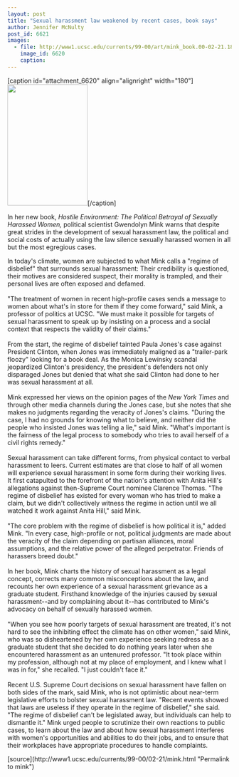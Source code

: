 ```yaml
---
layout: post
title: "Sexual harassment law weakened by recent cases, book says"
author: Jennifer McNulty
post_id: 6621
images:
  - file: http://www1.ucsc.edu/currents/99-00/art/mink_book.00-02-21.180.jpg
    image_id: 6620
    caption: 
---
```


[caption id="attachment_6620" align="alignright" width="180"]<a href="http://localhost/mysite/wp-content/uploads/2000/02/mink_book.00-02-21.180.jpg"><img class="size-full wp-image-6620" src="http://localhost/mysite/wp-content/uploads/2000/02/mink_book.00-02-21.180.jpg" alt="" width="180" height="272" /></a>[/caption]
<p>
  In her new book, <i>Hostile Environment: The Political Betrayal of Sexually Harassed Women,</i> political scientist Gwendolyn Mink warns that despite great strides in the development of sexual harassment law, the political and social costs of actually using the law silence sexually harassed women in all but the most egregious cases.
</p>In today's climate, women are subjected to what Mink calls a "regime of disbelief" that surrounds sexual harassment: Their credibility is questioned, their motives are considered suspect, their morality is trampled, and their personal lives are often exposed and defamed.<br>
<br>
"The treatment of women in recent high-profile cases sends a message to women about what's in store for them if they come forward," said Mink, a professor of politics at UCSC. "We must make it possible for targets of sexual harassment to speak up by insisting on a process and a social context that respects the validity of their claims."<br>
<br>
From the start, the regime of disbelief tainted Paula Jones's case against President Clinton, when Jones was immediately maligned as a "trailer-park floozy" looking for a book deal. As the Monica Lewinsky scandal jeopardized Clinton's presidency, the president's defenders not only disparaged Jones but denied that what she said Clinton had done to her was sexual harassment at all.<br>
<br>
Mink expressed her views on the opinion pages of the <i>New York Times</i> and through other media channels during the Jones case, but she notes that she makes no judgments regarding the veracity of Jones's claims. "During the case, I had no grounds for knowing what to believe, and neither did the people who insisted Jones was telling a lie," said Mink. "What's important is the fairness of the legal process to somebody who tries to avail herself of a civil rights remedy."<br>
<br>
Sexual harassment can take different forms, from physical contact to verbal harassment to leers. Current estimates are that close to half of all women will experience sexual harassment in some form during their working lives. It first catapulted to the forefront of the nation's attention with Anita Hill's allegations against then-Supreme Court nominee Clarence Thomas. "The regime of disbelief has existed for every woman who has tried to make a claim, but we didn't collectively witness the regime in action until we all watched it work against Anita Hill," said Mink.<br>
<br>
"The core problem with the regime of disbelief is how political it is," added Mink. "In every case, high-profile or not, political judgments are made about the veracity of the claim depending on partisan alliances, moral assumptions, and the relative power of the alleged perpetrator. Friends of harassers breed doubt."<br>
<br>
In her book, Mink charts the history of sexual harassment as a legal concept, corrects many common misconceptions about the law, and recounts her own experience of a sexual harassment grievance as a graduate student. Firsthand knowledge of the injuries caused by sexual harassment--and by complaining about it--has contributed to Mink's advocacy on behalf of sexually harassed women.<br>
<br>
"When you see how poorly targets of sexual harassment are treated, it's not hard to see the inhibiting effect the climate has on other women," said Mink, who was so disheartened by her own experience seeking redress as a graduate student that she decided to do nothing years later when she encountered harassment as an untenured professor. "It took place within my profession, although not at my place of employment, and I knew what I was in for," she recalled. "I just couldn't face it."<br>
<br>
Recent U.S. Supreme Court decisions on sexual harassment have fallen on both sides of the mark, said Mink, who is not optimistic about near-term legislative efforts to bolster sexual harassment law. "Recent events showed that laws are useless if they operate in the regime of disbelief," she said. "The regime of disbelief can't be legislated away, but individuals can help to dismantle it." Mink urged people to scrutinize their own reactions to public cases, to learn about the law and about how sexual harassment interferes with women's opportunities and abilities to do their jobs, and to ensure that their workplaces have appropriate procedures to handle complaints.
<p>

</p>
[source](http://www1.ucsc.edu/currents/99-00/02-21/mink.html "Permalink to mink")
